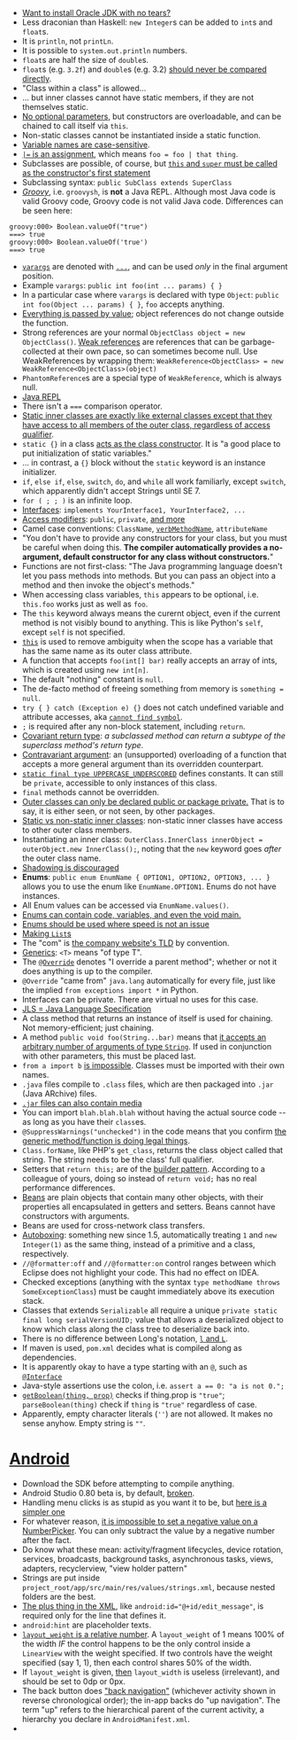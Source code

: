 * [Want to install Oracle JDK with no tears?](http://www.webupd8.org/2012/01/install-oracle-java-jdk-7-in-ubuntu-via.html)
* Less draconian than Haskell: `new Integer`s can be added to `int`s and `float`s.
* It is `println`, not `printLn`.
* It is possible to `system.out.println` numbers.
* `float`s are half the size of `double`s.
* `float`s (e.g. `3.2f`) and `double`s (e.g. 3.2) [should never be compared directly](http://stackoverflow.com/a/16627869/1558430).
* "Class within a class" is allowed...
* ... but inner classes cannot have static members, if they are not themselves static.
* [No optional parameters](http://stackoverflow.com/a/7428077/1558430), but constructors are overloadable, and can be chained to call itself via `this`.
* Non-static classes cannot be instantiated inside a static function.
* [Variable names are case-sensitive](http://docs.oracle.com/javase/tutorial/java/nutsandbolts/variables.html).
* [`|=` is an assignment](http://docs.oracle.com/javase/tutorial/java/nutsandbolts/operators.html), which means `foo = foo | that thing`.
* Subclasses are possible, of course, but [`this` and `super` must be called as the constructor's first statement](http://stackoverflow.com/questions/1168345/why-does-this-and-super-have-to-be-the-first-statement-in-a-constructor)
* Subclassing syntax: `public SubClass extends SuperClass`
* [*Groovy*](http://groovy.codehaus.org/Download), i.e. `groovysh`, is **not** a Java REPL. Although most Java code is valid Groovy code, Groovy code is not valid Java code. Differences can be seen here:

```
groovy:000> Boolean.valueOf("true")
===> true
groovy:000> Boolean.valueOf('true')
===> true
```

* [`varargs`](http://docs.oracle.com/javase/1.5.0/docs/guide/language/varargs.html) are denoted with [`...`](http://stackoverflow.com/questions/5224252/what-are-these-three-dots-in-parameter-types), and can be used *only* in the final argument position.
* Example `varargs`: `public int foo(int ... params) { }`
* In a particular case where `varargs` is declared with type `Object`: `public int foo(Object ... params) { }`, `foo` accepts anything.
* [Everything is passed by value](http://docs.oracle.com/javase/tutorial/java/javaOO/arguments.html); object references do not change outside the function.
* Strong references are your normal `ObjectClass object = new ObjectClass()`. [Weak references](https://weblogs.java.net/blog/2006/05/04/understanding-weak-references) are references that can be garbage-collected at their own pace, so can sometimes become null. Use WeakReferences by wrapping them: 
    `WeakReference<ObjectClass> = new WeakReference<ObjectClass>(object)`
* `PhantomReference`s are a special type of `WeakReference`, which is always null.
* [Java REPL](http://www.javarepl.com/console.html)
* There isn't a `===` comparison operator.
* [Static inner classes are exactly like external classes except that they have access to all members of the outer class, regardless of access qualifier](http://stackoverflow.com/a/4848071/1558430).
* `static {}` in a class [acts as the class constructor](http://stackoverflow.com/questions/2943556/static-block-in-java). It is "a good place to put initialization of static variables."
* ... in contrast, a `{}` block without the `static` keyword is an instance initializer.
* `if`, `else if`, `else`, `switch`, `do`, and `while` all work familiarly, except `switch`, which apparently didn't accept Strings until SE 7.
* `for ( ; ; )` is an infinite loop.
* [Interfaces](http://docs.oracle.com/javase/tutorial/java/javaOO/classdecl.html): `implements YourInterface1, YourInterface2, ...`
* [Access modifiers](http://docs.oracle.com/javase/tutorial/java/javaOO/variables.html): `public`, `private`, [and more](http://docs.oracle.com/javase/tutorial/java/javaOO/accesscontrol.html)
* Camel case conventions: `ClassName`, [`verbMethodName`](http://docs.oracle.com/javase/tutorial/java/javaOO/methods.html), `attributeName`
* "You don't have to provide any constructors for your class, but you must be careful when doing this. **The compiler automatically provides a no-argument, default constructor for any class without constructors.**"
* Functions are not first-class: "The Java programming language doesn't let you pass methods into methods. But you can pass an object into a method and then invoke the object's methods."
* When accessing class variables, `this` appears to be optional, i.e. `this.foo` works just as well as `foo`.
* The `this` keyword always means the curernt object, even if the current method is not visibly bound to anything. This is like Python's `self`, except `self` is not specified.
* [`this`](http://docs.oracle.com/javase/tutorial/java/javaOO/thiskey.html) is used to remove ambiguity when the scope has a variable that has the same name as its outer class attribute.
* A function that accepts `foo(int[] bar)` really accepts an array of ints, which is created using `new int[n]`.
* The default "nothing" constant is `null`.
* The de-facto method of freeing something from memory is `something = null`.
* `try { } catch (Exception e) {}` does not catch undefined variable and attribute accesses, aka [`cannot find symbol`](http://www.roseindia.net/java/java-get-example/cannot-find-symbol.shtml).
* `;` is required after any non-block statement, including `return`.
* [Covariant return type](http://en.wikipedia.org/wiki/Covariant_return_type): *a subclassed method can return a subtype of the superclass method's return type*.
* [Contravariant argument](https://en.wikipedia.org/wiki/Covariance_and_contravariance_(computer_science)#Contravariant_method_argument_type): an (unsupported) overloading of a function that accepts a more general argument than its overridden counterpart.
* [`static final type UPPERCASE_UNDERSCORED`](http://docs.oracle.com/javase/tutorial/java/javaOO/classvars.html) defines constants. It can still be `private`, accessible to only instances of this class.
* `final` methods cannot be overridden.
* [Outer classes can only be declared public or package private.](http://docs.oracle.com/javase/tutorial/java/javaOO/nested.html) That is to say, it is either seen, or not seen, by other packages.
* [Static vs non-static inner classes](http://docs.oracle.com/javase/tutorial/java/javaOO/nested.html): non-static inner classes have access to other outer class members.
* Instantiating an inner class: `OuterClass.InnerClass innerObject = outerObject.new InnerClass();`, noting that the `new` keyword goes *after* the outer class name.
* [Shadowing is discouraged](http://stackoverflow.com/questions/1092099/what-is-variable-shadowing-used-for-in-a-java-class)
* **Enums**: `public enum EnumName { OPTION1, OPTION2, OPTION3, ... }` allows you to use the enum like `EnumName.OPTION1`. Enums do not have instances.
* All Enum values can be accessed via `EnumName.values()`.
* [Enums can contain code, variables, and even the void main.](http://docs.oracle.com/javase/tutorial/java/javaOO/enum.html)
* [Enums should be used where speed is not an issue](http://trevore.com/post/should-I-use-enums-in-Android)
* [Making `List`s](http://stackoverflow.com/a/858590/1558430)
* The "com" is [the company website's TLD](http://stackoverflow.com/questions/2125293/java-packages-com-and-org) by convention.
* [Generics](https://en.wikipedia.org/wiki/Generics_in_Java): `<T>` means "of type T".
* The [`@Override`](http://stackoverflow.com/a/94447/1558430) denotes "I override a parent method"; whether or not it does anything is up to the compiler.
* `@Override` "came from" `java.lang` automatically for every file, just like the implied `from exceptions import *` in Python.
* Interfaces can be private. There are virtual no uses for this case.
* [JLS = Java Language Specification](http://docs.oracle.com/javase/specs/)
* A class method that returns an instance of itself is used for chaining. Not memory-efficient; just chaining.
* A method `public void foo(String...bar)` means that [it accepts an arbitrary number of arguments of type `String`](http://stackoverflow.com/a/3158767/1558430). If used in conjunction with other parameters, this must be placed last.
* `from a import b` [is impossible](http://stackoverflow.com/q/2447880/1558430). Classes must be imported with their own names.
* `.java` files compile to `.class` files, which are then packaged into `.jar` (Java ARchive) files.
* [`.jar` files can also contain media](http://en.wikipedia.org/wiki/JAR_\(file_format\))
* You can import `blah.blah.blah` without having the actual source code -- as long as you have their `class`es.
* `@SuppressWarnings("unchecked")` in the code means that you confirm [the generic method/function is doing legal things](http://stackoverflow.com/a/1129812/1558430).
* `Class.forName`, like PHP's `get_class`, returns the class object called that string. The string needs to be the class' full qualifier.
* Setters that `return this;` are of the [builder pattern](http://en.wikipedia.org/wiki/Builder_pattern). According to a colleague of yours, doing so instead of `return void;` has no real performance differences.
* [Beans](http://en.wikipedia.org/wiki/JavaBean) are plain objects that contain many other objects, with their properties all encapsulated in getters and setters. Beans cannot have constructors with arguments.
* Beans are used for cross-network class transfers.
* [Autoboxing](http://docs.oracle.com/javase/tutorial/java/data/autoboxing.html): something new since 1.5, automatically treating `1` and `new Integer(1)` as the same thing, instead of a primitive and a class, respectively.
* `//@formatter:off` and `//@formatter:on` control ranges between which Eclipse does not highlight your code. This had no effect on IDEA.
* Checked exceptions (anything with the syntax `type methodName throws SomeExceptionClass`) must be caught immediately above its execution stack.
* Classes that extends `Serializable` all require a unique `private static final long serialVersionUID;` value that allows a deserialized object to know which class along the class tree to deserialize back into.
* There is no difference between Long's notation, [`l` and `L`](http://stackoverflow.com/a/770017/1558430).
* If maven is used, `pom.xml` decides what is compiled along as dependencies.
* It is apparently okay to have a type starting with an `@`, such as [`@Interface`](http://stackoverflow.com/questions/918393)
* Java-style assertions use the colon, i.e. `assert a == 0: "a is not 0.";`
* [`getBoolean(thing, prop)`](http://with-example.blogspot.ca/2013/07/booleangetboolean-vs-booleanparseboolean.html) checks if thing.prop is `"true"`; `parseBoolean(thing)` check if `thing` is `"true"` regardless of case.
* Apparently, empty character literals (`''`) are not allowed. It makes no sense anyhow. Empty string is `""`.

# [Android](https://www.reddit.com/r/androiddev/comments/3ka9j0/what_to_know_for_a_mobile_developer_interview/)

* Download the SDK before attempting to compile anything.
* Android Studio 0.80 beta is, by default, [broken](http://stackoverflow.com/questions/24465289/android-studio-failure-install-failed-older-sdk).
* Handling menu clicks is as stupid as you want it to be, but [here is a simpler one](http://stackoverflow.com/a/7480103/1558430)
* For whatever reason, [it is impossible to set a negative value on a NumberPicker](http://stackoverflow.com/questions/20968561/android-numberpicker-negative-values). You can only subtract the value by a negative number after the fact.
* Do know what these mean: activity/fragment lifecycles, device rotation, services, broadcasts, background tasks, asynchronous tasks, views, adapters, recyclerview, "view holder pattern"
* Strings are put inside `project_root/app/src/main/res/values/strings.xml`, because nested folders are the best.
* [The plus thing in the XML](http://developer.android.com/training/basics/firstapp/building-ui.html), like `android:id="@+id/edit_message"`, is required only for the line that defines it.
* `android:hint` are placeholder texts.
* [`layout_weight` is a relative number](http://stackoverflow.com/questions/3995825/what-does-androidlayout-weight-mean). A `layout_weight` of 1 means 100% of the width *IF* the control happens to be the only control inside a `LinearView` with the weight specified. If two controls have the weight specified (say 1, 1), then each control shares 50% of the width.
* If `layout_weight` is given, [then](http://developer.android.com/training/basics/firstapp/building-ui.html) `layout_width` is useless (irrelevant), and should be set to 0dp or 0px.
* The back button does ["back navigation"](http://developer.android.com/design/patterns/navigation.html) (whichever activity shown in reverse chronological order); the in-app backs do "up navigation". The term "up" refers to the hierarchical parent of the current activity, a hierarchy you declare in `AndroidManifest.xml`.
* 